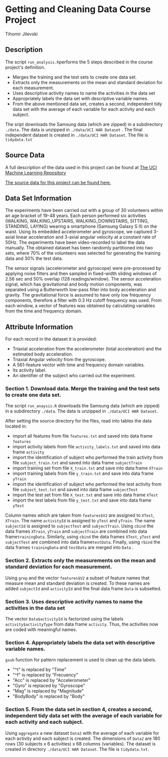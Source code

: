 # Getting and Cleaning Data Course Project 

Tihomir Jilevski

## Description

The script `run_analysis.R`performs the 5 steps described in the course project's definition.
- Merges the training and the test sets to create one data set.
- Extracts only the measurements on the mean and standard deviation for each measurement.
- Uses descriptive activity names to name the activities in the data set
- Appropriately labels the data set with descriptive variable names.
- From the above mentioned data set, creates a second, independent tidy data set with the average of each variable for each activity and each subject.

The sript downloads the Samsung data (which are zipped) in a subdirectory `./data`. The data is unzipped in `./data/UCI HAR Dataset` .
The final independent dataset is created in  `./data/UCI HAR Dataset`. The file is `tidydata.txt`

## Source Data
A full description of the data used in this project can be found at [The UCI Machine Learning Repository](http://archive.ics.uci.edu/ml/datasets/Human+Activity+Recognition+Using+Smartphones)

[The source data for this project can be found here.](https://d396qusza40orc.cloudfront.net/getdata%2Fprojectfiles%2FUCI%20HAR%20Dataset.zip)

## Data Set Information
The experiments have been carried out with a group of 30 volunteers within an age bracket of 19-48 years. Each person performed six activities (WALKING, WALKING_UPSTAIRS, WALKING_DOWNSTAIRS, SITTING, STANDING, LAYING) wearing a smartphone (Samsung Galaxy S II) on the waist. Using its embedded accelerometer and gyroscope, we captured 3-axial linear acceleration and 3-axial angular velocity at a constant rate of 50Hz. The experiments have been video-recorded to label the data manually. The obtained dataset has been randomly partitioned into two sets, where 70% of the volunteers was selected for generating the training data and 30% the test data. 

The sensor signals (accelerometer and gyroscope) were pre-processed by applying noise filters and then sampled in fixed-width sliding windows of 2.56 sec and 50% overlap (128 readings/window). The sensor acceleration signal, which has gravitational and body motion components, was separated using a Butterworth low-pass filter into body acceleration and gravity. The gravitational force is assumed to have only low frequency components, therefore a filter with 0.3 Hz cutoff frequency was used. From each window, a vector of features was obtained by calculating variables from the time and frequency domain.

## Attribute Information
For each record in the dataset it is provided: 
* Triaxial acceleration from the accelerometer (total acceleration) and the estimated body acceleration. 
* Triaxial Angular velocity from the gyroscope. 
* A 561-feature vector with time and frequency domain variables. 
* Its activity label. 
* An identifier of the subject who carried out the experiment.

### Section 1. Download data. Merge the training and the test sets to create one data set.
The script `run_anaysis.R` downloads the Samsung data (which are zipped) in a subdirectory `./data`.
The data is unzipped in `./data/UCI HAR Dataset`.
 
After setting the source directory for the files, read into tables the data located in:
- import all features from file `features.txt` and saved into data frame `features`
- import activity labels from file `activity_labels.txt` and saved into data frame `activity`
- import the identification of subject who performed the train activity from file `subject_train.txt` and saved into data frame `subjectTrain`
- import training set from file `X_train.txt` and save into data frame `XTrain`
- import training labels from file `y_train.txt` and save into data frame `yTrain`
- import the identification of subject who performed the test activity from file `subject_test.txt` and saved into data frame `subjectTest`
- import the test set from file `X_test.txt` and save into data frame `XTest`
- import the test labels from file `y_test.txt` and save into data frame `yTest`

Column names which are taken from `features$V2` are assigned to `XTest`, `XTrain`. 
The name `activityId` is assigned to `yTest` and `yTrain`.
The name `subjectId` is assigned to `subjectTest` and `subjectTrain`.
Using `cbind` the data frames `XTrain`, `yTrain` and `subjectTrain` are combined into data frame`trainingData`.
Similarly, using `cbind` the data frames `XTest`, `yTest` and `subjectTest` are combined into data frame`testData`.
Finally,  using `rbind` the data frames `trainingData` and `testData` are merged into `Data` .

### Section 2. Extracts only the measurements on the mean and standard deviation for each measurement.
Using `grep` and the vector `features$V2` a subset of feature names that measure mean and standard deviation is created. To these names are added `subjectId` and `activityId` and the final data frame `Data` is subsetted.

### Section 3. Uses descriptive activity names to name the activities in the data set
The vector `Data$activityId` is factorized using the labels `activity$activityType` from data frame `activity`. Thus, the activities now are coded with meaningful names.

### Section 4. Appropriately labels the data set with descriptive variable names. 
`gsub` function for pattern replacement is used to clean up the data labels.
- "^t" is replaced by "Time" 
- "^f" is replaced by "Frecuency" 
- "Acc" is replaced by "Accelerometer" 
- "Gyro" is replaced by "Gyroscope" 
- "Mag" is replaced by "Magnitude"
- "BodyBody" is replaced by "Body"

### Section 5. From the data set in section 4, creates a second, independent tidy data set with the average of each variable for each activity and each subject.
Using `aggregate` a new dataset `Data2` with the average of each variable for each activity and each subject is created. The dimensions of `Data2` are 180 rows (30 subjects x 6 activities) x 68 columns (variables). The dataset is created in directory `./data/UCI HAR Dataset`. The file is `tidydata.txt`.
